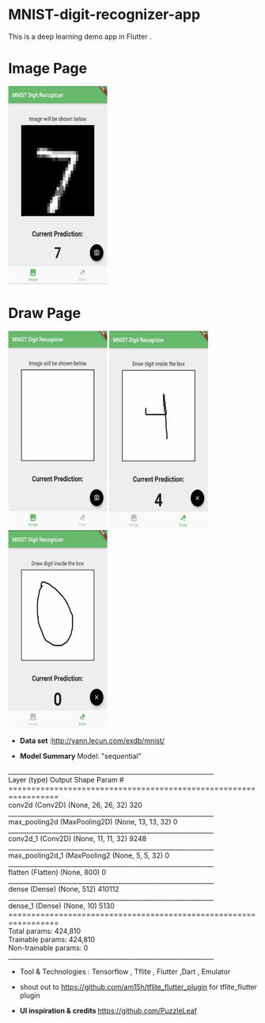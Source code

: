 # MNIST-digit-recognizer-app
This is a deep learning demo app in Flutter .


# Image Page

<img src="https://github.com/richakbee/MNIST-digit-recognizer-app/blob/master/screenshotImagePage2.png" width="200" height="400" />

# Draw Page

<img src="https://github.com/richakbee/MNIST-digit-recognizer-app/blob/master/screenshotsImagePage.png" width="200" height="400" />   <img src="https://github.com/richakbee/MNIST-digit-recognizer-app/blob/master/screenshotDrawPage.png" width="200" height="400" />     <img src="https://github.com/richakbee/MNIST-digit-recognizer-app/blob/master/screenshotsImagePage2.png" width="200" height="400" />


- <b>Data set </b>:http://yann.lecun.com/exdb/mnist/

- <b>Model Summary </b>
Model: "sequential"
<p>
_________________________________________________________________<br>
Layer (type)                 Output Shape              Param #   <br>
=================================================================<br>
conv2d (Conv2D)              (None, 26, 26, 32)        320       <br>
_________________________________________________________________<br>
max_pooling2d (MaxPooling2D) (None, 13, 13, 32)        0         <br>
_________________________________________________________________<br>
conv2d_1 (Conv2D)            (None, 11, 11, 32)        9248      <br>
_________________________________________________________________<br>
max_pooling2d_1 (MaxPooling2 (None, 5, 5, 32)          0         <br>
_________________________________________________________________<br>
flatten (Flatten)            (None, 800)               0         <br>
_________________________________________________________________<br>
dense (Dense)                (None, 512)               410112    <br>
_________________________________________________________________<br>
dense_1 (Dense)              (None, 10)                5130      <br>
=================================================================<br>
Total params: 424,810<br>
Trainable params: 424,810<br>
Non-trainable params: 0<br>
_________________________________________________________________
</p>

- Tool & Technologies : Tensorflow , Tflite , Flutter ,Dart , Emulator 

- shout out to https://github.com/am15h/tflite_flutter_plugin for tflite_flutter plugin
- <b> UI inspiration & credits </b> https://github.com/PuzzleLeaf 

